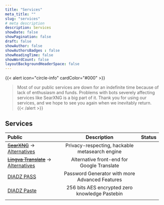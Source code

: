 ```yaml
---
title: "Services"
meta_title: ""
slug: "services"
# meta description
description: Services
showDate: false
showPagination: false
draft: false
showAuthor: false
showAuthorsBadges : false
showReadingTime: false
showWordCount: false
layoutBackgroundHeaderSpace: false
---
```


<link href="/css/privacy.css" rel="stylesheet"></link>

{{< alert icon="circle-info" cardColor="#000" >}}
>Most of our public services are down for an indefinite time because of lack of enthusiasm and funds. Problems with bots severely affecting services like SearXNG is a big part of it. Thank you for using our services, and we hope to see you again when we inevitably return.
{{< /alert >}}


## Services
| Public      | Description | Status |
| :---        |    :----:   |          ---: |
| [~~SearXNG~~](https://searxng.diadz.de) -> [Alternatives](https://searx.space) | Privacy-respecting, hackable metasearch engine | <iconify-icon icon="line-md:close-circle-twotone" height="auto" style="color: #EDFF21;"></iconify-icon> |
| [~~Lingva Translate~~](https://translate.diadz.de) -> [Alternatives](https://github.com/thedaviddelta/lingva-translate?tab=readme-ov-file#instances) | Alternative front-end for Google Translate | <iconify-icon icon="line-md:close-circle-twotone" height="auto" style="color: #EDFF21;"></iconify-icon> |
| [DIADZ PASS](/pass/) | Password Generator with more Advanced Features | <iconify-icon icon="line-md:confirm-circle-twotone" height="auto" style="color: #EDFF21;"></iconify-icon> |
| [DIADZ Paste](https://paste.diadz.de) | 256 bits AES encrypted zero knowledge Pastebin | <iconify-icon icon="line-md:confirm-circle-twotone" height="auto" style="color: #EDFF21;"></iconify-icon> |
|  |  |  |
